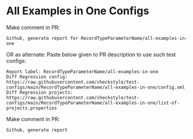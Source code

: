 # All Examples in One Configs
Make comment in PR:
```
Github, generate report for RecordTypeParameterName/all-examples-in-one
```
OR as alternate:
Paste below given to PR description to use such test configs:
```
Report label: RecordTypeParameterName/all-examples-in-one
Diff Regression config: https://raw.githubusercontent.com/checkstyle/test-configs/main/RecordTypeParameterName/all-examples-in-one/config.xml
Diff Regression projects: https://raw.githubusercontent.com/checkstyle/test-configs/main/RecordTypeParameterName/all-examples-in-one/list-of-projects.properties
```
Make comment in PR:
```
Github, generate report
```
